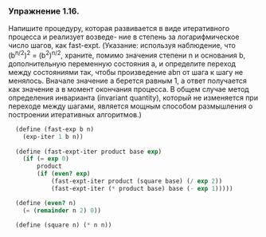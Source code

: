 ### Упражнение 1.16.

Напишите процедуру, которая развивается в виде итеративного процесса и реализует возведе- ние в степень за логарифмическое число шагов, как fast-expt. (Указание: используя наблюдение, что (b<sup>n/2</sup>)<sup>2</sup> = (b<sup>2</sup>)<sup>n/2</sup>, храните, помимо значения степени n и основания b, дополнительную переменную состояния a, и определите переход между состояниями так, чтобы произведение abn от шага к шагу не менялось. Вначале значение a берется равным 1, а ответ получается как значение a в момент окончания процесса. В общем случае метод определения инварианта (invariant quantity), который не изменяется при переходе между шагами, является мощным способом размышления о построении итеративных алгоритмов.)

```scheme
  (define (fast-exp b n)
    (exp-iter 1 b n))
  
  (define (fast-expt-iter product base exp) 
    (if (= exp 0) 
        product 
        (if (even? exp) 
            (fast-expt-iter product (square base) (/ exp 2)) 
            (fast-expt-iter (* product base) base (- exp 1)))))

  (define (even? n)
    (= (remainder n 2) 0))      

  (define (square n) (* n n))       
```